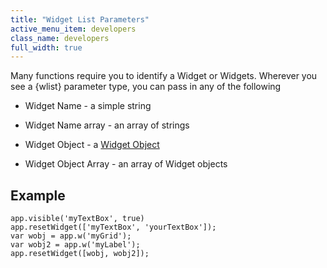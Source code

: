 ```yaml
---
title: "Widget List Parameters"
active_menu_item: developers
class_name: developers
full_width: true
---
```



Many functions require you to identify a Widget or Widgets. Wherever you see a {wlist} parameter type, you can pass in any of the following

 - Widget Name - a simple string

 - Widget Name array - an array of strings

 - Widget Object - a [Widget Object](/developers/documentation/scripting-apis/client-api/objects-titbits/widget-object)

 - Widget Object Array - an array of Widget objects

## Example

    app.visible('myTextBox', true)
    app.resetWidget(['myTextBox', 'yourTextBox']);
    var wobj = app.w('myGrid');
    var wobj2 = app.w('myLabel');
    app.resetWidget([wobj, wobj2]);
   

